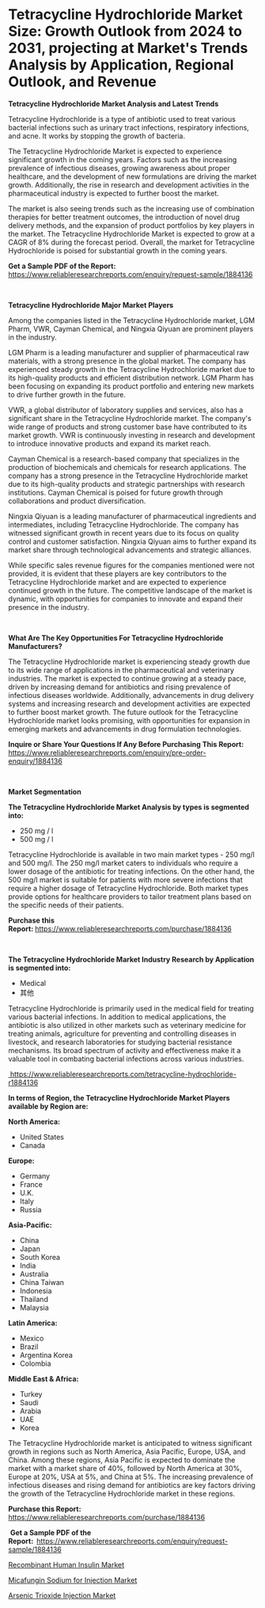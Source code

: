 <p><h1>Tetracycline Hydrochloride Market Size: Growth Outlook from 2024 to 2031, projecting at Market's Trends Analysis by Application, Regional Outlook, and Revenue</h1></p><p><strong>Tetracycline Hydrochloride Market Analysis and Latest Trends</strong></p>
<p><p>Tetracycline Hydrochloride is a type of antibiotic used to treat various bacterial infections such as urinary tract infections, respiratory infections, and acne. It works by stopping the growth of bacteria.</p><p>The Tetracycline Hydrochloride Market is expected to experience significant growth in the coming years. Factors such as the increasing prevalence of infectious diseases, growing awareness about proper healthcare, and the development of new formulations are driving the market growth. Additionally, the rise in research and development activities in the pharmaceutical industry is expected to further boost the market.</p><p>The market is also seeing trends such as the increasing use of combination therapies for better treatment outcomes, the introduction of novel drug delivery methods, and the expansion of product portfolios by key players in the market. The Tetracycline Hydrochloride Market is expected to grow at a CAGR of 8% during the forecast period. Overall, the market for Tetracycline Hydrochloride is poised for substantial growth in the coming years.</p></p>
<p><strong>Get a Sample PDF of the Report:&nbsp;</strong> <a href="https://www.reliableresearchreports.com/enquiry/request-sample/1884136">https://www.reliableresearchreports.com/enquiry/request-sample/1884136</a></p>
<p>&nbsp;</p>
<p><strong>Tetracycline Hydrochloride Major Market Players</strong></p>
<p><p>Among the companies listed in the Tetracycline Hydrochloride market, LGM Pharm, VWR, Cayman Chemical, and Ningxia Qiyuan are prominent players in the industry.</p><p>LGM Pharm is a leading manufacturer and supplier of pharmaceutical raw materials, with a strong presence in the global market. The company has experienced steady growth in the Tetracycline Hydrochloride market due to its high-quality products and efficient distribution network. LGM Pharm has been focusing on expanding its product portfolio and entering new markets to drive further growth in the future.</p><p>VWR, a global distributor of laboratory supplies and services, also has a significant share in the Tetracycline Hydrochloride market. The company's wide range of products and strong customer base have contributed to its market growth. VWR is continuously investing in research and development to introduce innovative products and expand its market reach.</p><p>Cayman Chemical is a research-based company that specializes in the production of biochemicals and chemicals for research applications. The company has a strong presence in the Tetracycline Hydrochloride market due to its high-quality products and strategic partnerships with research institutions. Cayman Chemical is poised for future growth through collaborations and product diversification.</p><p>Ningxia Qiyuan is a leading manufacturer of pharmaceutical ingredients and intermediates, including Tetracycline Hydrochloride. The company has witnessed significant growth in recent years due to its focus on quality control and customer satisfaction. Ningxia Qiyuan aims to further expand its market share through technological advancements and strategic alliances.</p><p>While specific sales revenue figures for the companies mentioned were not provided, it is evident that these players are key contributors to the Tetracycline Hydrochloride market and are expected to experience continued growth in the future. The competitive landscape of the market is dynamic, with opportunities for companies to innovate and expand their presence in the industry.</p></p>
<p>&nbsp;</p>
<p><strong>What Are The Key Opportunities For Tetracycline Hydrochloride Manufacturers?</strong></p>
<p><p>The Tetracycline Hydrochloride market is experiencing steady growth due to its wide range of applications in the pharmaceutical and veterinary industries. The market is expected to continue growing at a steady pace, driven by increasing demand for antibiotics and rising prevalence of infectious diseases worldwide. Additionally, advancements in drug delivery systems and increasing research and development activities are expected to further boost market growth. The future outlook for the Tetracycline Hydrochloride market looks promising, with opportunities for expansion in emerging markets and advancements in drug formulation technologies.</p></p>
<p><strong>Inquire or Share Your Questions If Any Before Purchasing This Report:</strong> <a href="https://www.reliableresearchreports.com/enquiry/pre-order-enquiry/1884136">https://www.reliableresearchreports.com/enquiry/pre-order-enquiry/1884136</a></p>
<p>&nbsp;</p>
<p><strong>Market Segmentation</strong></p>
<p><strong>The Tetracycline Hydrochloride Market Analysis by types is segmented into:</strong></p>
<p><ul><li>250 mg / l</li><li>500 mg / l</li></ul></p>
<p><p>Tetracycline Hydrochloride is available in two main market types - 250 mg/l and 500 mg/l. The 250 mg/l market caters to individuals who require a lower dosage of the antibiotic for treating infections. On the other hand, the 500 mg/l market is suitable for patients with more severe infections that require a higher dosage of Tetracycline Hydrochloride. Both market types provide options for healthcare providers to tailor treatment plans based on the specific needs of their patients.</p></p>
<p><strong>Purchase this Report:&nbsp;</strong><a href="https://www.reliableresearchreports.com/purchase/1884136">https://www.reliableresearchreports.com/purchase/1884136</a></p>
<p>&nbsp;</p>
<p><strong>The Tetracycline Hydrochloride Market Industry Research by Application is segmented into:</strong></p>
<p><ul><li>Medical</li><li>其他</li></ul></p>
<p><p>Tetracycline Hydrochloride is primarily used in the medical field for treating various bacterial infections. In addition to medical applications, the antibiotic is also utilized in other markets such as veterinary medicine for treating animals, agriculture for preventing and controlling diseases in livestock, and research laboratories for studying bacterial resistance mechanisms. Its broad spectrum of activity and effectiveness make it a valuable tool in combating bacterial infections across various industries.</p></p>
<p><a href="https://www.reliableresearchreports.com/tetracycline-hydrochloride-r1884136">&nbsp;https://www.reliableresearchreports.com/tetracycline-hydrochloride-r1884136</a></p>
<p><strong>In terms of Region, the Tetracycline Hydrochloride Market Players available by Region are:</strong></p>
<p>
    <p> <strong> North America: </strong>
        <ul>
            <li>United States</li>
            <li>Canada</li>
        </ul>
        </p> 
    <p> <strong> Europe: </strong>
        <ul>
            <li>Germany</li>
            <li>France</li>
            <li>U.K.</li>
            <li>Italy</li>
            <li>Russia</li>
        </ul>
        </p> 
    <p> <strong> Asia-Pacific: </strong>
        <ul>
            <li>China</li>
            <li>Japan</li>
            <li>South Korea</li>
            <li>India</li>
            <li>Australia</li>
            <li>China Taiwan</li>
            <li>Indonesia</li>
            <li>Thailand</li>
            <li>Malaysia</li>
        </ul>
        </p> 
    <p> <strong> Latin America: </strong>
        <ul>
            <li>Mexico</li>
            <li>Brazil</li>
            <li>Argentina Korea</li>
            <li>Colombia</li>
        </ul>
        </p> 
    <p> <strong> Middle East & Africa: </strong>
        <ul>
            <li>Turkey</li>
            <li>Saudi</li>
            <li>Arabia</li>
            <li>UAE</li>
            <li>Korea</li>
        </ul>
    </p>
    </p>
<p><p>The Tetracycline Hydrochloride market is anticipated to witness significant growth in regions such as North America, Asia Pacific, Europe, USA, and China. Among these regions, Asia Pacific is expected to dominate the market with a market share of 40%, followed by North America at 30%, Europe at 20%, USA at 5%, and China at 5%. The increasing prevalence of infectious diseases and rising demand for antibiotics are key factors driving the growth of the Tetracycline Hydrochloride market in these regions.</p></p>
<p><strong>Purchase this Report: </strong><a href="https://www.reliableresearchreports.com/purchase/1884136">https://www.reliableresearchreports.com/purchase/1884136</a></p>
<p>&nbsp;<strong>Get a Sample PDF of the Report:&nbsp;&nbsp;</strong><a href="https://www.reliableresearchreports.com/enquiry/request-sample/1884136">https://www.reliableresearchreports.com/enquiry/request-sample/1884136</a></p>
<p><strong></strong></p>
<p><p><a href="https://github.com/gracielawharr/Market-Research-Report-List-1/blob/main/recombinant-human-insulin-market.md">Recombinant Human Insulin Market</a></p><p><a href="https://github.com/edytherolanlouisejk1miz0wig/Market-Research-Report-List-2/blob/main/micafungin-sodium-for-injection-market.md">Micafungin Sodium for Injection Market</a></p><p><a href="https://github.com/EunaWiegad2023/Market-Research-Report-List-1/blob/main/arsenic-trioxide-injection-market.md">Arsenic Trioxide Injection Market</a></p></p>